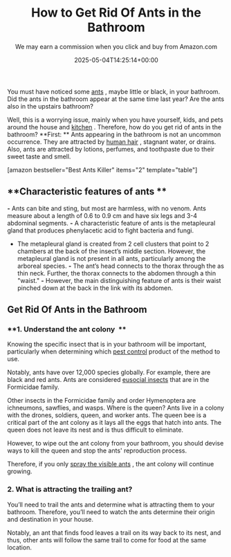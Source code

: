 ﻿---
author: We may earn a commission when you click and buy from Amazon.com
layout: post
title: How to Get Rid Of Ants in the Bathroom
date: '2025-05-04T14:25:14+00:00'
categories:
- Ants
- Guide
tags: []
slug: /how-to-get-rid-of-ants-in-the-bathroom/
lastmod: 2025-05-07T12:21:27+03:00
---

You must have noticed some
[ants](http://animaldiversity.org/accounts/Formicidae/)
, maybe little or black, in your bathroom. Did the ants in the bathroom appear at the same time last year? Are the ants also in the upstairs bathroom?

Well, this is a worrying issue, mainly when you have yourself, kids, and pets around the house and
[kitchen](https://pestpolicy.com/best-ant-killer/)
. Therefore, how do you get rid of ants in the bathroom?
**First: **
Ants appearing in the bathroom is not an uncommon occurrence. They are attracted by
[human hair](https://pestpolicy.com/can-fleas-live-in-human-hair/)
, stagnant water, or drains. Also, ants are attracted by lotions, perfumes, and toothpaste due to their sweet taste and smell.

[amazon bestseller="Best Ants Killer" items="2" template="table"]
## **Characteristic features of ants **
**-**
Ants can bite and sting, but most are harmless, with no venom. Ants measure about a length of 0.6 to 0.9 cm and have six legs and 3-4 abdominal segments.
**-**
A characteristic feature of ants is the metapleural gland that produces phenylacetic acid to fight bacteria and fungi.

- The metapleural gland is created from 2 cell clusters that point to 2 chambers at the back of the insect’s middle section. However, the metapleural gland is not present in all ants, particularly among the arboreal species.
**-**
The ant’s head connects to the thorax through the as thin neck. Further, the thorax connects to the abdomen through a thin "waist."
**-**
However, the main distinguishing feature of ants is their waist pinched down at the back in the link with its abdomen.
## Get Rid Of Ants in the Bathroom
### **1. Understand the ant colony  **
Knowing the specific insect that is in your bathroom will be important, particularly when determining which
[pest control](https://pestpolicy.com/flying-ants-vs-termites/)
product of the method to use.

Notably, ants have over 12,000 species globally. For example, there are black and red ants. Ants are considered
[eusocial insects](https://en.wikipedia.org/wiki/Eusociality)
that are in the Formicidae family.

Other insects in the Formicidae family and order Hymenoptera are ichneumons, sawflies, and wasps.
Where is the queen?
Ants live in a colony with the drones, soldiers, queen, and worker ants. The queen bee is a critical part of the ant colony as it lays all the eggs that hatch into ants. The queen does not leave its nest and is thus difficult to eliminate.

However, to wipe out the ant colony from your bathroom, you should devise ways to kill the queen and stop the ants' reproduction process.

Therefore, if you only
[spray the visible ants](https://pestpolicy.com/raid-ant-roach-killer-insecticide-spray-review/)
, the ant colony will continue growing.
### **2. What is attracting the trailing ant?**
You’ll need to trail the ants and determine what is attracting them to your bathroom. Therefore, you’ll need to watch the ants determine their origin and destination in your house.

Notably, an ant that finds food leaves a trail on its way back to its nest, and thus, other ants will follow the same trail to come for food at the same location.